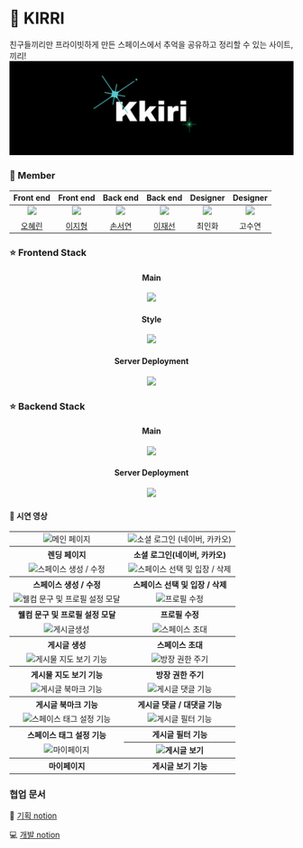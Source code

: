 # 🌌 KIRRI
<div style="font-weight: 600 font-size: 20px">친구들끼리만 프라이빗하게 만든 <bold>스페이스</bold>에서 추억을 공유하고 정리할 수 있는 사이트, 끼리!</div>

<div align="center">
<img src="https://raw.githubusercontent.com/space-401/.github/main/profile/img/selectlogo.png" style="padding-right: 20px"/>
</div>



### 🌠 Member

|Front end|Front end|Back end|Back end|Designer|Designer|
| :-: | :-: | :-: | :-: | :-: | :-: |
| <img src="https://github.com/space-401/FrontEnd/assets/125418818/472b166f-4dfb-47a5-a6fd-f3af9a6b2ab3" width="150"> |<img src="https://github.com/space-401/FrontEnd/assets/125418818/b3976ed7-91b1-4ab1-a367-63f271e22ddf" width="150"> |<img src="https://github.com/space-401/FrontEnd/assets/125418818/ed46b55e-172d-4d10-827e-6dd67ad7d762" width="150"> |<img src="https://github.com/space-401/FrontEnd/assets/125418818/3682d5b9-4a43-4618-b0be-f47e77306822" width="150">|<img src="https://github.com/space-401/.github/assets/125418818/5e579ca4-cd81-431b-84c7-804916cc298d" width="150">|<img src="https://github.com/space-401/.github/assets/125418818/cb9af640-97f1-4a36-b7ba-9ffff1bf4d4b" width="150">|
| [오혜린](https://github.com/ooherin)|[이지형](https://github.com/Jihyeong00)|[손서연](https://github.com/seoyeonson)|[이재선](https://github.com/jason-lee-webdev)| 최인화|고수연|

### ⭐️ Frontend Stack

<div align="center">

#### Main

<img src="https://github.com/space-401/.github/assets/125418818/f2522156-67ec-4500-b528-69b9c901fd12" style="width:50%;" />

  
#### Style

<img src="https://github.com/space-401/.github/assets/125418818/62da6a63-87dc-40d4-8272-7c0acecb2ba8" style="width:40%;" />

#### Server Deployment

<img src="https://github.com/space-401/.github/assets/125418818/77477b26-dec7-4d69-aac7-97692970e2ee" style="width:40%;" />

</div>

### ⭐️ Backend Stack

<div align="center">
  
#### Main

<img src="https://github.com/space-401/.github/assets/125418818/3033f7d5-6cde-4d04-b9bf-cdc719583286" style="width:50%;" />

#### Server Deployment

<img src="https://github.com/space-401/.github/assets/125418818/46f08c5d-56d3-4d33-9e3e-65a30ff09008" style="width:55%;" />

</div>

#### 🎥 시연 영상 

<table style="text-align: center">
  <tr>
    <td>
      <img src="https://github.com/space-401/.github/assets/125418818/da79c9b9-9f20-4c34-8466-8280a7e6b7f1" alt="메인 페이지" />
    </td>
    <td>
      <img src="https://github.com/space-401/.github/assets/125418818/17b3a197-f6aa-4a4c-8b8d-8cb9380f69c2" alt="소셜 로그인 (네이버, 카카오)" />
    </td>
  </tr>
  <tr>
    <th>렌딩 페이지</td>
    <th>소셜 로그인(네이버, 카카오)</td>
  </tr>
  <tr>
    <td>
       <img src="https://github.com/space-401/.github/assets/125418818/10354964-7bb3-45ab-886b-51ffefb2c67e" alt="스페이스 생성 / 수정" />
    </td>
     <td>
       <img src="https://github.com/space-401/.github/assets/125418818/13494f09-bcea-461b-b998-6fc357b2385c" alt="스페이스 선택 및 입장 / 삭제" />
    </td>
  </tr>
  <tr>
    <th>
      스페이스 생성 / 수정 
    </th>
    <th>
      스페이스 선택 및 입장 / 삭제
    </th>
  </tr>
   <tr>
    <td>
       <img src="https://github.com/space-401/.github/assets/125418818/eeec394e-eb0f-4f82-89ab-800c3f97d590" alt="웰컴 문구 및 프로필 설정 모달" />
    </td>
     <td>
       <img src="https://github.com/space-401/.github/assets/125418818/da819d27-23c2-4759-9801-d4d805019664" alt="프로필 수정" />
    </td>
  </tr>
  <tr>
    <th>
       웰컴 문구 및 프로필 설정 모달
    </th>
    <th>
        프로필 수정
    </th>
  </tr>
   <tr>
    <td>
       <img src="https://github.com/space-401/.github/assets/125418818/3f8d5661-b484-4a2c-8686-117343fc7abe" alt="게시글생성" />
    </td>
     <td>
       <img src="https://github.com/space-401/.github/assets/125418818/5f2f9c83-7296-472c-b6ec-8c8d4ad9a0da" alt="스페이스 초대" />
    </td>
  </tr>
  <tr>
    <th>
게시글 생성
    </th>
    <th>
스페이스 초대
    </th>
  </tr>
  <tr>
     <td>
       <img src="https://github.com/space-401/.github/assets/125418818/de37893b-99bd-485a-9896-eb6fbd52857f" alt="게시물 지도 보기 기능" />
    </td>
     <td>
        <img src="https://github.com/space-401/.github/assets/125418818/835d90fa-07e1-4d98-887c-729e45825969" alt="방장 권한 주기" />
    </td>
  </tr>
  <tr>
    <th>
게시물 지도 보기 기능
    </th>
    <th>
  방장 권한 주기
    </th>
  </tr>
   <tr>
     <td>
       <img src="https://github.com/space-401/.github/assets/125418818/6d149482-cd3f-4af0-9437-4334281c7e5d" alt="게시글 북마크 기능" />
    </td>
    <td>
       <img src="https://github.com/space-401/.github/assets/125418818/312b46a6-5847-49f1-a30f-4909e77f83cb" alt="게시글 댓글 기능" />
    </td>
     
  </tr>
  <tr>
    <th>
    게시글 북마크 기능
    </th>
    <th>
    게시글 댓글 / 대댓글 기능
    </th>
  </tr>
   <tr>
     <td>
       <img src="https://github.com/space-401/.github/assets/125418818/24280411-171e-4e4d-a897-7b34ea6e3e0e" alt="스페이스 태그 설정 기능" />
    </td>
     <td>
      <img src="https://github.com/space-401/.github/assets/125418818/d35cf902-2919-49aa-a2bc-2aea2cc88466" alt="게시글 필터 기능" />
  </tr>
  <tr>
    <th>
      스페이스 태그 설정 기능
    </th>
    <th>
     게시글 필터 기능
    </th>
  </tr>
  <tr>
     <td>
     <img src="https://github.com/space-401/.github/assets/125418818/64e6d1d7-d9c5-475d-a56d-038a7c269720" alt="마이페이지"/>
    </td>
    <th>
 <img src="https://github.com/space-401/.github/assets/125418818/6268c146-280b-4e06-9ef7-bc4967267fdd" alt="게시글 보기"/>
    </th>
  </tr>
  <tr>
    <th>
      마이페이지
    </th>
    <th>
      게시글 보기 기능
    </th>
  </tr>
</table>


### 협업 문서

📝 [기획 notion](https://www.notion.so/KKIRI-a0c8179db215444880a9a10250c9deb0
)

💻 [개발 notion](https://www.notion.so/kkiri-/7044542238a74e4e8760acd6d824acfa
)
